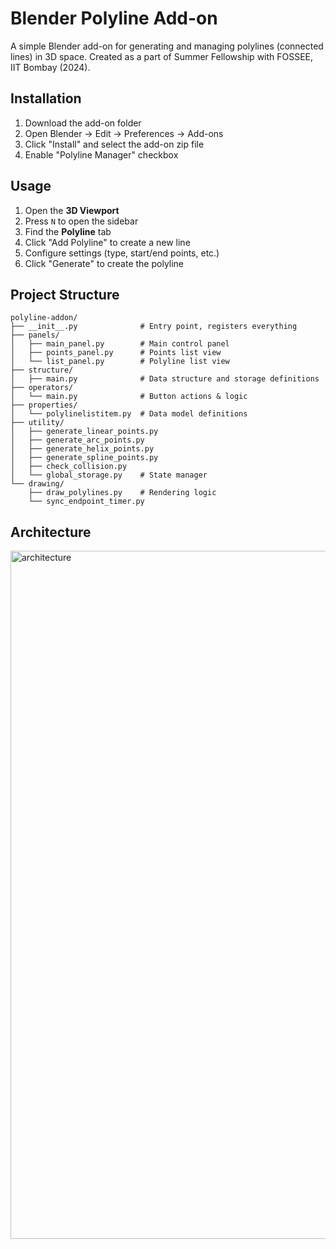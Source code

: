 # Blender Polyline Add-on

A simple Blender add-on for generating and managing polylines (connected lines) in 3D space.
Created as a part of Summer Fellowship with FOSSEE, IIT Bombay (2024).

## Installation

1. Download the add-on folder
2. Open Blender → Edit → Preferences → Add-ons
3. Click "Install" and select the add-on zip file
4. Enable "Polyline Manager" checkbox

## Usage

1. Open the **3D Viewport**
2. Press `N` to open the sidebar
3. Find the **Polyline** tab
4. Click "Add Polyline" to create a new line
5. Configure settings (type, start/end points, etc.)
6. Click "Generate" to create the polyline

## Project Structure

```
polyline-addon/
├── __init__.py              # Entry point, registers everything
├── panels/
│   ├── main_panel.py        # Main control panel
│   ├── points_panel.py      # Points list view
│   └── list_panel.py        # Polyline list view
├── structure/
│   ├── main.py              # Data structure and storage definitions
├── operators/
│   └── main.py              # Button actions & logic
├── properties/
│   └── polylinelistitem.py  # Data model definitions
├── utility/
│   ├── generate_linear_points.py
│   ├── generate_arc_points.py
│   ├── generate_helix_points.py
│   ├── generate_spline_points.py
│   ├── check_collision.py
│   └── global_storage.py    # State manager
└── drawing/
    ├── draw_polylines.py    # Rendering logic
    └── sync_endpoint_timer.py
```

## Architecture

<img width="595" height="1101" alt="architecture" src="https://github.com/user-attachments/assets/92a34de2-c47d-4fa5-81ac-92f10ca1a1a1" />


